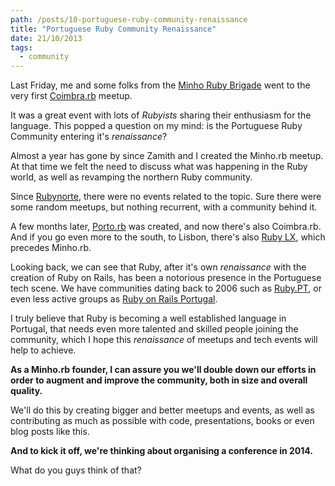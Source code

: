 ```yaml
---
path: /posts/10-portuguese-ruby-community-renaissance
title: "Portuguese Ruby Community Renaissance"
date: 21/10/2013
tags:
  - community
---
```


Last Friday, me and some folks from the [Minho Ruby Brigade](https://www.meetup.com/Minho-rb/) went to the very first [Coimbra.rb](https://www.meetup.com/Coimbra-rb/) meetup. 

It was a great event with lots of _Rubyists_ sharing their enthusiasm for the language. This popped a question on my mind: is the Portuguese Ruby Community entering it's _renaissance_?

Almost a year has gone by since Zamith and I created the Minho.rb meetup. At that time we felt the need to discuss what was happening in the Ruby world, as well as revamping the northern Ruby community. 

Since [Rubynorte](https://rubynorte.heroku.com/), there were no events related to the topic. Sure there were some random meetups, but nothing recurrent, with a community behind it.

A few months later, [Porto.rb](https://www.meetup.com/porto-rb/) was created, and now there's also Coimbra.rb. And if you go even more to the south, to Lisbon, there's also [Ruby LX](https://www.meetup.com/ruby-lx), which precedes Minho.rb.

Looking back, we can see that Ruby, after it's own _renaissance_ with the creation of Ruby on Rails, has been a notorious presence in the Portuguese tech scene. We have communities dating back to 2006 such as [Ruby.PT](https://groups.google.com/forum/#!forum/ruby-pt), or even less active groups as [Ruby on Rails Portugal](https://groups.google.com/forum/#!topic/ruby-on-rails_pt/3jwMG3StNNM).

I truly believe that Ruby is becoming a well established language in Portugal, that needs even more talented and skilled people joining the community, which I hope this _renaissance_ of meetups and tech events will help to achieve.

**As a Minho.rb founder, I can assure you we'll double down our efforts in order to augment and improve the community, both in size and overall quality.**

We'll do this by creating bigger and better meetups and events, as well as contributing as much as possible with code, presentations, books or even blog posts like this.

**And to kick it off, we're thinking about organising a conference in 2014.**

What do you guys think of that?
